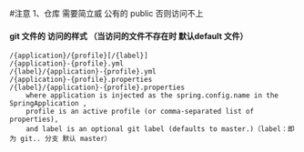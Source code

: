 
#注意
    1、仓库 需要简立威 公有的  public 否则访问不上
#### git 文件的 访问的样式 （当访问的文件不存在时  默认default 文件）
    /{application}/{profile}[/{label}]
    /{application}-{profile}.yml
    /{label}/{application}-{profile}.yml
    /{application}-{profile}.properties
    /{label}/{application}-{profile}.properties
        where application is injected as the spring.config.name in the SpringApplication , 
        profile is an active profile (or comma-separated list of properties), 
        and label is an optional git label (defaults to master.)（label：即为 git.. 分支 默认 master）